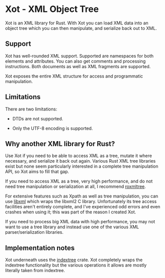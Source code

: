 # Xot - XML Object Tree

Xot is an XML library for Rust. With Xot you can load XML data into an object
tree which you can then manipulate, and serialize back out to XML.

## Support

Xot has well-rounded XML support. Supported are namespaces for both elements
and attributes. You can also get comments and processing instructions. Both
documents as well as XML fragments are supported.

Xot exposes the entire XML structure for access and programmatic manipulation.

## Limitations

There are two limitations:

- DTDs are not supported.

- Only the UTF-8 encoding is supported.

## Why another XML library for Rust?

Use Xot if you need to be able to access XML as a tree, mutate it where
necessary, and serialize it back out again. Various Rust XML tree libraries
exist but none seem particularly interested in a complete tree manipulation
API, so Xot aims to fill that gap.

If you need to access XML as a tree, very high performance, and do not need
tree manipulation or serialization at all, I recommend
[roxmltree](https://github.com/RazrFalcon/roxmltree).

For extensive features such as Xpath as well as tree manipulation, you can use
[libxml](https://github.com/KWARC/rust-libxml) which wraps the libxml2 C
library. Unfortunately its tree access facilities aren't entirely complete, and
I've experienced odd errors and even crashes when using it; this was part of
the reason I created Xot.

If you need to process big XML data with high performance, you may not want to
use a tree library and instead use one of the various XML parser/serialization
libraries.

## Implementation notes

Xot underneath uses the
[indextree](https://docs.rs/indextree/latest/indextree/) crate. Xot completely
wraps the indextree functionality but the various operations it allows are
mostly literally taken from indextree.
